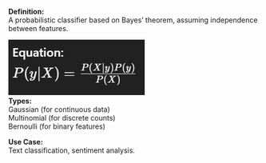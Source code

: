 **Definition:** <br>
	A probabilistic classifier based on Bayes’ theorem, assuming independence between features.

![Alt text](image.png)<br>
**Types:** <br>
	Gaussian (for continuous data)<br>
	Multinomial (for discrete counts)<br>
	Bernoulli (for binary features)

**Use Case:** <br>
	Text classification, sentiment analysis.
